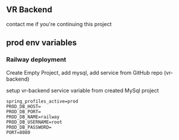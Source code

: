 ## VR Backend

contact me if you're continuing this project

## prod env variables

### Railway deployment

Create Empty Project, add mysql, add service from GitHub repo (vr-backend)

setup vr-backend service variable from created MySql project

```env
spring_profiles_active=prod
PROD_DB_HOST=
PROD_DB_PORT=
PROD_DB_NAME=railway
PROD_DB_USERNAME=root
PROD_DB_PASSWORD=
PORT=8080
```